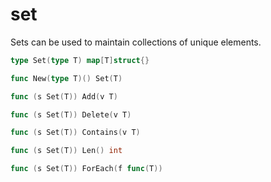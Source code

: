 # set

Sets can be used to maintain collections of unique elements.

```go
type Set(type T) map[T]struct{}

func New(type T)() Set(T)

func (s Set(T)) Add(v T)

func (s Set(T)) Delete(v T)

func (s Set(T)) Contains(v T)

func (s Set(T)) Len() int

func (s Set(T)) ForEach(f func(T))
```
